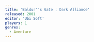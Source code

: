```yaml
---
title: 'Baldur''s Gate : Dark Alliance'
released: 2001
editor: 'Ubi Soft'
players: 1
genres:
  - Aventure
---
```

